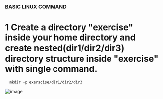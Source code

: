 ### BASIC LINUX COMMAND

# 1 Create a directory "exercise" inside your home directory and create nested(dir1/dir2/dir3) directory structure inside "exercise" with single command.


```  mkdir -p exerscise/dir1/dir2/dir3```

![image](https://github.com/user-attachments/assets/d1aa7fa6-cb61-4720-953a-c44c11024366)
